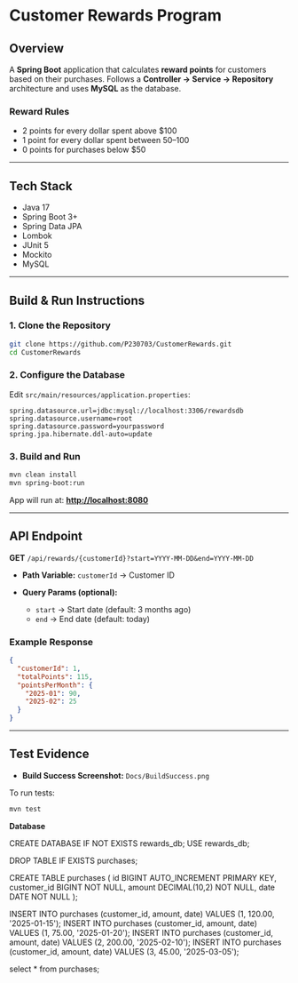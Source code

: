 # Customer Rewards Program

## Overview

A **Spring Boot** application that calculates **reward points** for customers based on their purchases.
Follows a **Controller → Service → Repository** architecture and uses **MySQL** as the database.

### Reward Rules

* 2 points for every dollar spent above $100
* 1 point for every dollar spent between $50–$100
* 0 points for purchases below $50

---

## Tech Stack

* Java 17
* Spring Boot 3+
* Spring Data JPA
* Lombok
* JUnit 5
* Mockito
* MySQL

---

## Build & Run Instructions

### 1. Clone the Repository

```bash
git clone https://github.com/P230703/CustomerRewards.git
cd CustomerRewards
```

### 2. Configure the Database

Edit `src/main/resources/application.properties`:

```properties
spring.datasource.url=jdbc:mysql://localhost:3306/rewardsdb
spring.datasource.username=root
spring.datasource.password=yourpassword
spring.jpa.hibernate.ddl-auto=update
```

### 3. Build and Run

```bash
mvn clean install
mvn spring-boot:run
```

App will run at: **[http://localhost:8080](http://localhost:8080)**

---

## API Endpoint

**GET** `/api/rewards/{customerId}?start=YYYY-MM-DD&end=YYYY-MM-DD`

* **Path Variable:** `customerId` → Customer ID
* **Query Params (optional):**

  * `start` → Start date (default: 3 months ago)
  * `end` → End date (default: today)

### Example Response

```json
{
  "customerId": 1,
  "totalPoints": 115,
  "pointsPerMonth": {
    "2025-01": 90,
    "2025-02": 25
  }
}
```

---

## Test Evidence

* **Build Success Screenshot:** `Docs/BuildSuccess.png`

To run tests:

```bash
mvn test
```


**Database**

CREATE DATABASE IF NOT EXISTS rewards_db;
USE rewards_db;

DROP TABLE IF EXISTS purchases;

CREATE TABLE purchases (
    id BIGINT AUTO_INCREMENT PRIMARY KEY,
    customer_id BIGINT NOT NULL,
    amount DECIMAL(10,2) NOT NULL,
    date DATE NOT NULL
);

INSERT INTO purchases (customer_id, amount, date) VALUES (1, 120.00, '2025-01-15');
INSERT INTO purchases (customer_id, amount, date) VALUES (1, 75.00, '2025-01-20');
INSERT INTO purchases (customer_id, amount, date) VALUES (2, 200.00, '2025-02-10');
INSERT INTO purchases (customer_id, amount, date) VALUES (3, 45.00, '2025-03-05');

select * from purchases;
